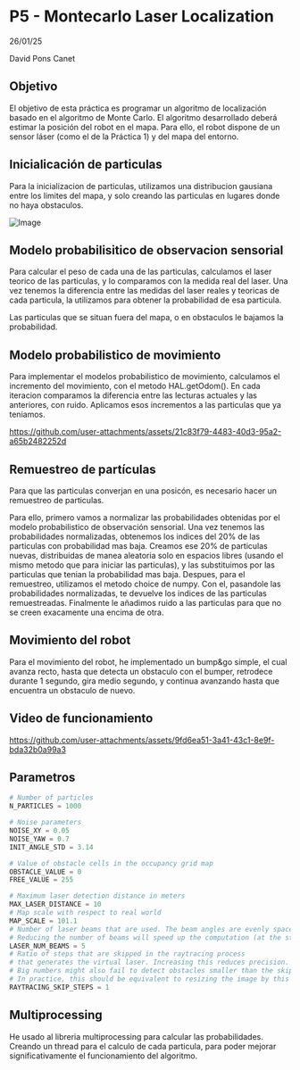 # P5 - Montecarlo Laser Localization

26/01/25

David Pons Canet

## Objetivo

El objetivo de esta práctica es programar un algoritmo de localización basado en el algoritmo de Monte Carlo. El algoritmo desarrollado deberá estimar la posición del robot en el mapa. Para ello, el robot dispone de un sensor láser (como el de la Práctica 1) y del mapa del entorno.

## Inicialicación de particulas

Para la inicializacion de particulas, utilizamos una distribucion gausiana entre los limites del mapa, y solo creando las particulas en lugares donde no haya obstaculos.

![Image](https://github.com/user-attachments/assets/55f58ff2-5643-4534-a7da-81cafd0cd21f)

## Modelo probabilisitico de observacion sensorial

Para calcular el peso de cada una de las particulas, calculamos el laser teorico de las particulas, y lo comparamos con la medida real del laser. Una vez tenemos la diferencia entre las medidas del laser reales y teoricas de cada particula, la utilizamos para obtener la probabilidad de esa particula.

Las particulas que se situan fuera del mapa, o en obstaculos le bajamos la probabilidad.

## Modelo probabilistico de movimiento

Para implementar el modelos probabilistico de movimiento, calculamos el incremento del movimiento, con el metodo HAL.getOdom(). En cada iteracion comparamos la diferencia entre las lecturas actuales y las anteriores, con ruido. Aplicamos esos incrementos a las particulas que ya teniamos.

https://github.com/user-attachments/assets/21c83f79-4483-40d3-95a2-a65b2482252d

## Remuestreo de partículas

Para que las particulas converjan en una posicón, es necesario hacer un remuestreo de particulas. 

Para ello, primero vamos a normalizar las probabilidades obtenidas por el modelo probabilistico de observación sensorial. Una vez tenemos las probabilidades normalizadas, obtenemos los indices del 20% de las particulas con probabilidad mas baja. Creamos ese 20% de particulas nuevas, distribuidas de manea aleatoria solo en espacios libres (usando el mismo metodo que para iniciar las particulas), y las substituimos por las particulas que tenian la probabilidad mas baja. Despues, para el remuestreo, utilizamos el metodo choice de numpy. Con el, pasandole las probabilidades normalizadas, te devuelve los indices de las particulas remuestreadas. Finalmente le añadimos ruido a las particulas para que no se creen exacamente una encima de otra.

## Movimiento del robot

Para el movimiento del robot, he implementado un bump&go simple, el cual avanza recto, hasta que detecta un obstaculo con el bumper, retrodece durante 1 segundo, gira medio segundo, y continua avanzando hasta que encuentra un obstaculo de nuevo.

## Video de funcionamiento

https://github.com/user-attachments/assets/9fd6ea51-3a41-43c1-8e9f-bda32b0a99a3

## Parametros 

```python
# Number of particles
N_PARTICLES = 1000

# Noise parameters
NOISE_XY = 0.05
NOISE_YAW = 0.7
INIT_ANGLE_STD = 3.14

# Value of obstacle cells in the occupancy grid map
OBSTACLE_VALUE = 0
FREE_VALUE = 255

# Maximum laser detection distance in meters
MAX_LASER_DISTANCE = 10
# Map scale with respect to real world
MAP_SCALE = 101.1
# Number of laser beams that are used. The beam angles are evenly spaced.
# Reducing the number of beams will speed up the computation (at the stake of accuracy)
LASER_NUM_BEAMS = 5
# Ratio of steps that are skipped in the raytracing process
# that generates the virtual laser. Increasing this reduces precision.
# Big numbers might also fail to detect obstacles smaller than the skipped pixels.
# In practice, this should be equivalent to resizing the image by this factor.
RAYTRACING_SKIP_STEPS = 1
```

## Multiprocessing

He usado al libreria multiprocessing para calcular las probabilidades. Creando un thread para el calculo de cada particula, para poder mejorar significativamente el funcionamiento del algoritmo.